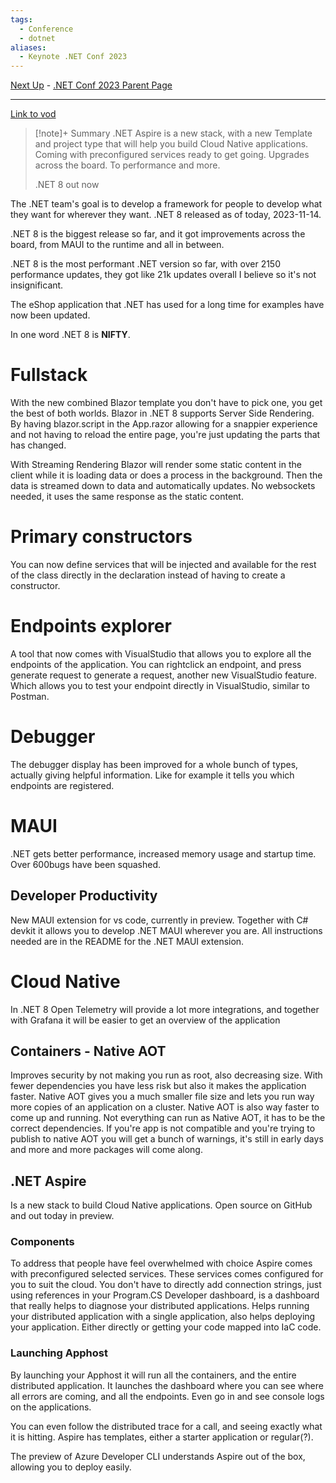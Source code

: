```yaml
---
tags:
  - Conference
  - dotnet
aliases:
  - Keynote .NET Conf 2023
---
```

[Next Up](Full%20stack%20web%20UI%20with%20Blazor%20in%20.NET%208.md) - [.NET Conf 2023 Parent Page](README.md)

---
[Link to vod](https://www.youtube.com/watch?v=mna5fg7QGz8)

>[!note]+ Summary
>.NET Aspire is a new stack, with a new Template and project type that will help you build Cloud Native applications. Coming with preconfigured services ready to get going.
>Upgrades across the board. To performance and more. 
>
>.NET 8 out now

The .NET team's goal is to develop a framework for people to develop what they want for wherever they want. 
.NET 8 released as of today, 2023-11-14.

.NET 8 is the biggest release so far, and it got improvements across the board, from MAUI to the runtime and all in between.

.NET 8 is the most performant .NET version so far, with over 2150 performance updates, they got like 21k updates overall I believe so it's not insignificant.

The eShop application that .NET has used for a long time for examples have now been updated.

In one word .NET 8 is **NIFTY**. 
# Fullstack
With the new combined Blazor template you don't have to pick one, you get the best of both worlds. Blazor in .NET 8 supports Server Side Rendering. By having blazor.script in the App.razor allowing for a snappier experience and not having to reload the entire page, you're just updating the parts that has changed.

With Streaming Rendering Blazor will render some static content in the client while it is loading data or does a process in the background. Then the data is streamed down to data and automatically updates. No websockets needed, it uses the same response as the static content.
# Primary constructors
You can now define services that will be injected and available for the rest of the class directly in the declaration instead of having to create a constructor.
# Endpoints explorer
A tool that now comes with VisualStudio that allows you to explore all the endpoints of the application. You can rightclick an endpoint, and press generate request to generate a request, another new VisualStudio feature. Which allows you to test your endpoint directly in VisualStudio, similar to Postman.
# Debugger
The debugger display has been improved for a whole bunch of types, actually giving helpful information. Like for example it tells you which endpoints are registered.
# MAUI
.NET gets better performance, increased memory usage and startup time. Over 600bugs have been squashed. 
## Developer Productivity
New MAUI extension for vs code, currently in preview. Together with C# devkit it allows you to develop .NET MAUI wherever you are. All instructions needed are in the README for the .NET MAUI extension.
# Cloud Native
In .NET 8 Open Telemetry will provide a lot more integrations, and together with Grafana it will be easier to get an overview of the application
## Containers - Native AOT
Improves security by not making you run as root, also decreasing size. With fewer dependencies you have less risk but also it makes the application faster.  Native AOT gives you a much smaller file size and lets you run way more copies of an application on a cluster. Native AOT is also way faster to come up and running. Not everything can run as Native AOT, it has to be the correct dependencies. If you're app is not compatible and you're trying to publish to native AOT you will get a bunch of warnings, it's still in early days and more and more packages will come along.
## .NET Aspire
Is a new stack to build Cloud Native applications. Open source on GitHub and out today in preview.
### Components
To address that people have feel overwhelmed with choice Aspire comes with preconfigured selected services. These services comes configured for you to suit the cloud. You don't have to directly add connection strings, just using references in your Program.CS
Developer dashboard, is a dashboard that really helps to diagnose your distributed applications. Helps running your distributed application with a single application, also helps deploying your application. Either directly or getting your code mapped into IaC code.
### Launching Apphost
By launching your Apphost it will run all the containers, and the entire distributed application. It launches the dashboard where you can see where all errors are coming, and all the endpoints. Even go in and see console logs on the applications.

You can even follow the distributed trace for a call, and seeing exactly what it is hitting. Aspire has templates, either a starter application or regular(?).

The preview of Azure Developer CLI understands Aspire out of the box, allowing you to deploy easily.
